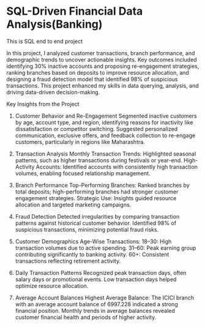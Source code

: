 # SQL-Driven Financial Data Analysis(Banking)
This is SQL end to end project

In this project, I analyzed customer transactions, branch performance, and demographic trends to uncover actionable insights. Key outcomes included identifying 30% inactive accounts and proposing re-engagement strategies, ranking branches based on deposits to improve resource allocation, and designing a fraud detection model that identified 98% of suspicious transactions. This project enhanced my skills in data querying, analysis, and driving data-driven decision-making.


Key Insights from the Project

1. Customer Behavior and Re-Engagement
Segmented inactive customers by age, account type, and region, identifying reasons for inactivity like dissatisfaction or competitor switching.
Suggested personalized communication, exclusive offers, and feedback collection to re-engage customers, particularly in regions like Maharashtra.

2. Transaction Analysis
Monthly Transaction Trends: Highlighted seasonal patterns, such as higher transactions during festivals or year-end.
High-Activity Accounts: Identified accounts with consistently high transaction volumes, enabling focused relationship management.

3. Branch Performance
Top-Performing Branches: Ranked branches by total deposits; high-performing branches had stronger customer engagement strategies.
Strategic Use: Insights guided resource allocation and targeted marketing campaigns.

4. Fraud Detection
Detected irregularities by comparing transaction patterns against historical customer behavior.
Identified 98% of suspicious transactions, minimizing potential fraud risks.

5. Customer Demographics
Age-Wise Transactions:
18–30: High transaction volumes due to active spending.
31–60: Peak earning group contributing significantly to banking activity.
60+: Consistent transactions reflecting retirement activity.

6. Daily Transaction Patterns
Recognized peak transaction days, often salary days or promotional events.
Low transaction days helped optimize resource allocation.

7. Average Account Balances
Highest Average Balance: The ICICI branch with an average account balance of 6997.228 indicated a strong financial position.
Monthly trends in average balances revealed customer financial health and periods of higher activity.
